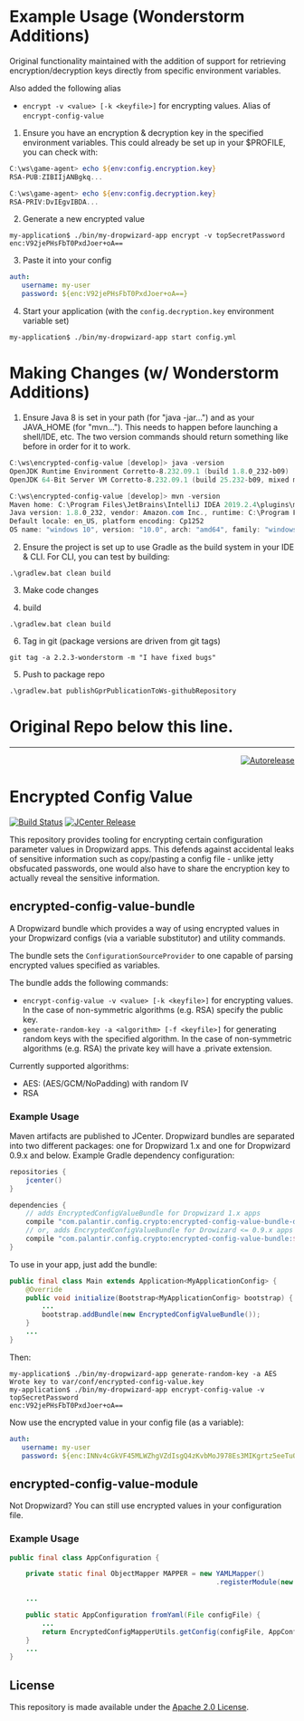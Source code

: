 Example Usage (Wonderstorm Additions)
====================================

Original functionality maintained with the addition of support for retrieving encryption/decryption keys directly from specific environment variables.

Also added the following alias 
- `encrypt -v <value> [-k <keyfile>]` for encrypting values.  Alias of `encrypt-config-value`

1. Ensure you have an encryption & decryption key in the specified environment variables.  This could already be set up in your $PROFILE, you can check with:

```powershell
C:\ws\game-agent> echo ${env:config.encryption.key}
RSA-PUB:ZIBIIjANBgkq...

C:\ws\game-agent> echo ${env:config.decryption.key}
RSA-PRIV:DvIEgvIBDA...
```

2. Generate a new encrypted value

```console
my-application$ ./bin/my-dropwizard-app encrypt -v topSecretPassword
enc:V92jePHsFbT0PxdJoer+oA== 
```

3. Paste it into your config

```yaml
auth:
   username: my-user
   password: ${enc:V92jePHsFbT0PxdJoer+oA==}
```

4. Start your application (with the `config.decryption.key` environment variable set)

```console
my-application$ ./bin/my-dropwizard-app start config.yml
```


Making Changes (w/ Wonderstorm Additions)
==========================================

1. Ensure Java 8 is set in your path (for "java -jar...") and as your JAVA_HOME (for "mvn...").  This needs to happen before launching a shell/IDE, etc.  The two version commands should return something like before in order for it to work.

```powershell
C:\ws\encrypted-config-value [develop]> java -version                                                                     openjdk version "1.8.0_232"
OpenJDK Runtime Environment Corretto-8.232.09.1 (build 1.8.0_232-b09)
OpenJDK 64-Bit Server VM Corretto-8.232.09.1 (build 25.232-b09, mixed mode)

C:\ws\encrypted-config-value [develop]> mvn -version                                                                      Apache Maven 3.6.1 (d66c9c0b3152b2e69ee9bac180bb8fcc8e6af555; 2019-04-04T12:00:29-07:00)
Maven home: C:\Program Files\JetBrains\IntelliJ IDEA 2019.2.4\plugins\maven\lib\maven3\bin\..
Java version: 1.8.0_232, vendor: Amazon.com Inc., runtime: C:\Program Files\Amazon Corretto\jdk1.8.0_232\jre
Default locale: en_US, platform encoding: Cp1252
OS name: "windows 10", version: "10.0", arch: "amd64", family: "windows"
```

2. Ensure the project is set up to use Gradle as the build system in your IDE & CLI.  For CLI, you can test by building:

```console
.\gradlew.bat clean build
```

3. Make code changes

4. build

```console
.\gradlew.bat clean build
```

6. Tag in git (package versions are driven from git tags)

```console
git tag -a 2.2.3-wonderstorm -m "I have fixed bugs"
```

5. Push to package repo

```console
.\gradlew.bat publishGprPublicationToWs-githubRepository
```

Original Repo below this line.
==============================

<hr>

<p align="right">
<a href="https://autorelease.general.dmz.palantir.tech/palantir/encrypted-config-value"><img src="https://img.shields.io/badge/Perform%20an-Autorelease-success.svg" alt="Autorelease"></a>
</p>

Encrypted Config Value
======================
[![Build Status](https://circleci.com/gh/palantir/encrypted-config-value.svg?style=shield)](https://circleci.com/gh/palantir/encrypted-config-value)
[![JCenter Release](https://img.shields.io/github/release/palantir/encrypted-config-value.svg)](
http://jcenter.bintray.com/com/palantir/config/crypto/)

This repository provides tooling for encrypting certain configuration parameter values in Dropwizard apps. This defends against accidental leaks of sensitive information such as copy/pasting a config file - unlike jetty obsfucated passwords, one would also have to share the encryption key to actually reveal the sensitive information.

encrypted-config-value-bundle
-----------------------------
A Dropwizard bundle which provides a way of using encrypted values in your Dropwizard configs (via a variable substitutor) and utility commands.

The bundle sets the `ConfigurationSourceProvider` to one capable of parsing encrypted values specified as variables.

The bundle adds the following commands:
 - `encrypt-config-value -v <value> [-k <keyfile>]` for encrypting values. In the case of non-symmetric algorithms (e.g. RSA) specify the public key.
 - `generate-random-key -a <algorithm> [-f <keyfile>]` for generating random keys with the specified algorithm. In the case of non-symmetric algorithms (e.g. RSA) the private key will have a .private extension.
 
Currently supported algorithms:
 - AES: (AES/GCM/NoPadding) with random IV
 - RSA

### Example Usage

Maven artifacts are published to JCenter. Dropwizard bundles are separated into two different packages: one for Dropwizard 1.x and one for Dropwizard 0.9.x and below. Example Gradle dependency configuration:

```groovy
repositories {
    jcenter()
}

dependencies {
    // adds EncryptedConfigValueBundle for Dropwizard 1.x apps
    compile "com.palantir.config.crypto:encrypted-config-value-bundle-dropwizard1:$version"
    // or, adds EncryptedConfigValueBundle for Drowizard <= 0.9.x apps
    compile "com.palantir.config.crypto:encrypted-config-value-bundle:$version"
}
```

To use in your app, just add the bundle:

```java
public final class Main extends Application<MyApplicationConfig> {
    @Override
    public void initialize(Bootstrap<MyApplicationConfig> bootstrap) {
        ...
        bootstrap.addBundle(new EncryptedConfigValueBundle());
    }
    ...
}
```
 
Then:

```console
my-application$ ./bin/my-dropwizard-app generate-random-key -a AES
Wrote key to var/conf/encrypted-config-value.key
my-application$ ./bin/my-dropwizard-app encrypt-config-value -v topSecretPassword
enc:V92jePHsFbT0PxdJoer+oA== 
```

Now use the encrypted value in your config file (as a variable):

```yaml
auth:
   username: my-user
   password: ${enc:INNv4cGkVF45MLWZhgVZdIsgQ4zKvbMoJ978Es3MIKgrtz5eeTuOCLM1vPbQm97ejz2EK6M=}
```

encrypted-config-value-module
-----------------------------
Not Dropwizard? You can still use encrypted values in your configuration file.

### Example Usage

```java
public final class AppConfiguration {

    private static final ObjectMapper MAPPER = new YAMLMapper()
                                                   .registerModule(new GuavaModule());

    ...

    public static AppConfiguration fromYaml(File configFile) {
        ...
        return EncryptedConfigMapperUtils.getConfig(configFile, AppConfiguration.class, MAPPER);
    }
    ...
}
```

License
-------
This repository is made available under the [Apache 2.0 License](http://www.apache.org/licenses/LICENSE-2.0).
